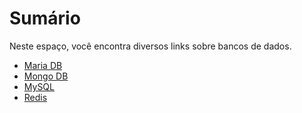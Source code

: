 # Sumário

Neste espaço, você encontra diversos links sobre bancos de dados.

* [Maria DB](mariadb.md)
* [Mongo DB](mongodb.md)
* [MySQL](mysql.md)
* [Redis](redis.md)
